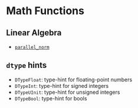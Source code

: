 # Math Functions

## Linear Algebra

- [`parallel_norm`](parallel_norm.md)

## `dtype` hints

- `DTypeFloat`: type-hint for floating-point numbers
- `DTypeInt`: type-hint for signed integers
- `DTypeUInit`: type-hint for unsigned integers
- `DTypeBool`: type-hint for bools
